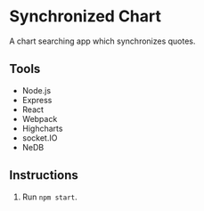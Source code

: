 # Synchronized Chart

A chart searching app which synchronizes quotes.

## Tools

* Node.js
* Express
* React
* Webpack
* Highcharts
* socket.IO
* NeDB

## Instructions

1. Run `npm start`.